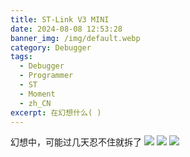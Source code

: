 ```yaml
---
title: ST-Link V3 MINI
date: 2024-08-08 12:53:28
banner_img: /img/default.webp
category: Debugger
tags: 
  - Debugger
  - Programmer
  - ST
  - Moment
  - zh_CN
excerpt: 在幻想什么( )
---
```


幻想中，可能过几天忍不住就拆了
![ ](/img/Moment/IMG_20240808_125352.webp)
![ ](/img/Moment/IMG_20240808_125356.webp)
![ ](/img/Moment/IMG_20240808_165345.webp)
